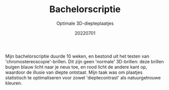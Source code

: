 ﻿---
{
  "title": "Bachelorscriptie",
  "subtitle": "Optimale 3D-diepteplaatjes",
  "image": "https://leading-whisper-59df6e3f28.media.strapiapp.com/bachelor_scriptie_d0f4ee19ef.png",
  "tags": [
    "solo",
    "programmeren",
    "universiteit"
  ],
  "links": [
    {
      "text": "Publicatie",
      "href": "https://repository.tudelft.nl/record/uuid:75fd3cb7-da3e-4ce7-8e2c-708303a3127c"
    }
  ],
  "date": "20220701"
}
---

Mijn bachelorscriptie duurde 10 weken, en bestond uit het testen van 'chromostereoscopie'-brillen.
Dit zijn geen 'normale' 3D-brillen: deze brillen buigen blauw licht naar je neus toe, en rood licht de andere kant op, waardoor de illusie van diepte ontstaat.
Mijn taak was om plaatjes statistisch te optimaliseren voor zowel 'dieptecontrast' als natuurgetrouwe kleuren.